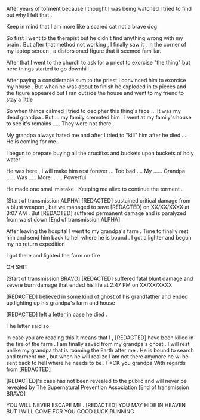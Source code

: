 After years of torment because I thought I was being watched I tried to find out why I felt that .

Keep in mind that I am more like a scared cat not a brave dog

So first I went to the therapist but he didn't find anything wrong with my brain . But after that method not working , I finally saw it , in the corner of my laptop screen , a distorsioned figure that it seemed familiar.

After that I went to the church to ask for a priest to exorcise "the thing" but here things started to go downhill . 

After paying a considerable sum to the priest I convinced him to exorcise my house . But when he was about to finish he exploded in to pieces and the figure appeared but I ran outside the house and went to my friend to stay a little

So when  things calmed I tried to decipher this thing's face ... It was my dead grandpa . But ... my family cremated him . I went at my family's house to see it's remains ..... They were not there.

My grandpa always hated me and after I tried to "kill" him after he died .... He is coming for me .

I begun to prepare buying all the crucifixs and buckets upon buckets of holy water

He was here , I will make him rest forever ... Too bad .... My ...... Grandpa ...... Was ..... More ....... Powerful

He made one small mistake . Keeping me alive to continue the torment .

[Start of transmission ALPHA]
[REDACTED] sustained critical damage from a blunt weapon , but we managed to save [REDACTED] on XX/XX/XXXX at 3:07 AM . But [REDACTED] suffered permanent damage and is paralyzed from waist down
[End of transmission ALPHA]

After leaving the hospital I went to my grandpa's farm . Time to finally rest him and send him back to hell where he is bound . I got a lighter and begun my no return expedition

I got there and lighted the farm on fire

OH SHIT

[Start of transmission BRAVO]
[REDACTED] suffered fatal blunt damage and severe burn damage that ended his life at 2:47 PM on XX/XX/XXXX

[REDACTED] believed in some kind of ghost of his grandfather and ended up lighting up his grandpa's farm and house

[REDACTED] left a letter in case he died . 

The letter said so

In case you are reading this it means that I , [REDACTED] have been killed in the fire of the farm . I am finally saved from my grandpa's ghost . I will rest unlike my grandpa that is roaming the Earth after me . He is bound to search and torment me , but when he will realize I am not there anymore he wi be sent back to hell where he needs to be .
F*CK you grandpa
With regards 
from [REDACTED]

[REDACTED]'s case has not been revealed to the public and will never be revealed by The Supernatural Prevention Association 
[End of transmission BRAVO]

YOU WILL NEVER ESCAPE ME . [REDACTED] YOU MAY HIDE IN HEAVEN BUT I WILL COME FOR YOU
GOOD LUCK RUNNING